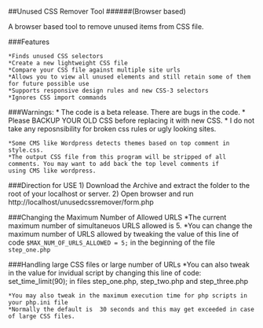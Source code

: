 ##Unused CSS Remover Tool 
######(Browser based)


A browser based tool to remove unused items from CSS file.

###Features

    *Finds unused CSS selectors
    *Create a new lightweight CSS file 
    *Compare your CSS file against multiple site urls
    *Allows you to view all unused elements and still retain some of them for future possible use
    *Supports responsive design rules and new CSS-3 selectors
    *Ignores CSS import commands

    
    
###Warnings:
    * The code is a beta release. There are bugs in the code.
    * Please BACKUP YOUR OLD CSS before replacing it with new CSS. 
    * I do not take any reposnsibility for broken css rules or ugly looking sites.
    
    *Some CMS like Wordpress detects themes based on top comment in style.css.
    *The output CSS file from this program will be stripped of all comments. You may want to add back the top level comments if 
    using CMS like wordpress.
    
###Direction for USE
    1) Download the Archive and extract the folder to the root of your localhost or server.
    2) Open browser and run http://localhost/unusedcssremover/form.php
    
###Changing the Maximum Number of Allowed URLS
    *The current maximum number of simultaneuos URLS allowed is 5.
    *You can change the maximum number of URLS allowed by tweaking the value of this line of code
    `$MAX_NUM_OF_URLS_ALLOWED = 5;`
    in the beginning of the file `step_one.php`
    
###Handling large CSS files or large number of URLs
    *You can also tweak in the value for invidual script by changing this line of code:
    set_time_limit(90);
    in files step_one.php, step_two.php and step_three.php

    *You may also tweak in the maximum execution time for php scripts in your php.ini file
    *Normally the default is  30 seconds and this may get exceeded in case of large CSS files.
